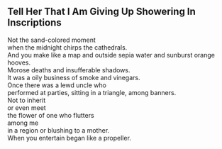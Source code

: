 Tell Her That I Am Giving Up Showering In Inscriptions
------------------------------------------------------
Not the sand-colored moment  
when the midnight chirps the cathedrals.  
And you make like a map and outside sepia water and sunburst orange hooves.  
Morose deaths and insufferable shadows.  
It was a oily business of smoke and vinegars.  
Once there was a lewd uncle who  
performed at parties, sitting in a triangle, among banners.  
Not to inherit  
or even meet  
the flower of one who flutters  
among me  
in a region or blushing to a mother.  
When you entertain began like a propeller.  
